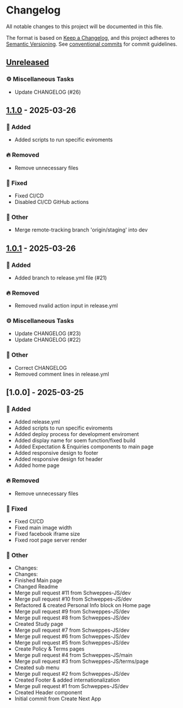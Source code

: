 # Changelog

All notable changes to this project will be documented in this file.

The format is based on [Keep a Changelog](https://keepachangelog.com/en/1.0.0/),
and this project adheres to [Semantic Versioning](https://semver.org/spec/v2.0.0.html).
See [conventional commits](https://www.conventionalcommits.org/) for commit guidelines.

## [Unreleased]

### ⚙️ Miscellaneous Tasks

- Update CHANGELOG (#26)

## [1.1.0] - 2025-03-26

### 🚀 Added

- Added scripts to run specific eviroments

### 🔥 Removed

- Remove unnecessary files

### 🐛 Fixed

- Fixed CI/CD
- Disabled CI/CD GitHub actions

### 💼 Other

- Merge remote-tracking branch 'origin/staging' into dev

## [1.0.1] - 2025-03-26

### 🚀 Added

- Added branch to release.yml file (#21)

### 🔥 Removed

- Removed nvalid action input in release.yml

### ⚙️ Miscellaneous Tasks

- Update CHANGELOG (#23)
- Update CHANGELOG (#22)

### 💼 Other

- Correct CHANGELOG
- Removed comment lines in release.yml

## [1.0.0] - 2025-03-25

### 🚀 Added

- Added release.yml
- Added scripts to run specific eviroments
- Added deploy process for development enviroment
- Added display name for soem function/fixed build
- Added Expectation & Enquiries components to main page
- Added responsive design to footer
- Added responsive design fot header
- Added home page

### 🔥 Removed

- Remove unnecessary files

### 🐛 Fixed

- Fixed CI/CD
- Fixed main image width
- Fixed facebook iframe size
- Fixed root page server render

### 💼 Other

- Changes:
- Changes:
- Finished Main page
- Changed Readme
- Merge pull request #11 from Schweppes-JS/dev
- Merge pull request #10 from Schweppes-JS/dev
- Refactored & created Personal Info block on Home page
- Merge pull request #9 from Schweppes-JS/dev
- Merge pull request #8 from Schweppes-JS/dev
- Created Study page
- Merge pull request #7 from Schweppes-JS/dev
- Merge pull request #6 from Schweppes-JS/dev
- Merge pull request #5 from Schweppes-JS/dev
- Create Policy & Terms pages
- Merge pull request #4 from Schweppes-JS/main
- Merge pull request #3 from Schweppes-JS/terms/page
- Created sub menu
- Merge pull request #2 from Schweppes-JS/dev
- Created Footer & added internationalization
- Merge pull request #1 from Schweppes-JS/dev
- Created Header component
- Initial commit from Create Next App

[unreleased]: https://github.com/Schweppes-JS/next-insight-public/compare/v1.1.0..HEAD
[1.1.0]: https://github.com/Schweppes-JS/next-insight-public/compare/v1.0.1..v1.1.0
[1.0.1]: https://github.com/Schweppes-JS/next-insight-public/compare/v1.0.0..v1.0.1

<!-- generated by git-cliff -->
